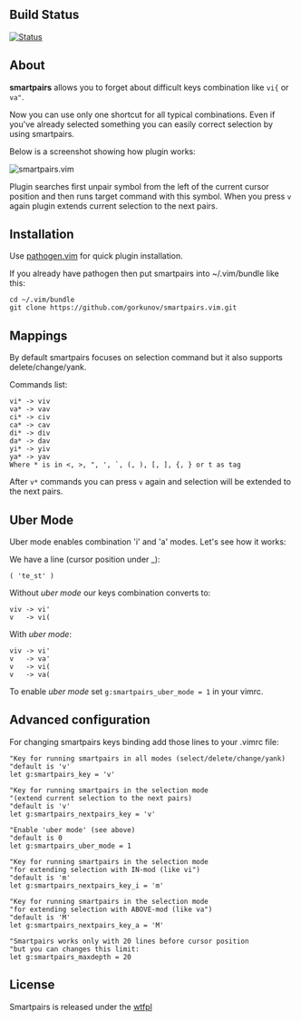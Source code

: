 Build Status
-----
[![Status](https://travis-ci.org/gorkunov/smartpairs.vim.svg?branch=master)](https://travis-ci.org/gorkunov/smartpairs.vim)

About
-----
**smartpairs** allows you to forget about difficult keys combination like ```vi{``` or ```va"```.

Now you can use only one shortcut for all typical combinations. Even if you've already 
selected something you can easily correct selection by using smartpairs. 

Below is a screenshot showing how plugin works:

![smartpairs.vim](https://github.com/gorkunov/smartpairs.vim/raw/master/_assets/smartpairs.vim.gif)

Plugin searches first unpair symbol from the left of the current cursor
position and then runs target command with this symbol. When you press 
```v``` again plugin extends current selection to the next pairs.

Installation
------------
Use [pathogen.vim](https://github.com/tpope/vim-pathogen) for quick plugin installation. 

If you already have pathogen then put smartpairs into ~/.vim/bundle like this:

    cd ~/.vim/bundle
    git clone https://github.com/gorkunov/smartpairs.vim.git

Mappings
------------------
By default smartpairs focuses on selection command but it also supports delete/change/yank.

Commands list:

    vi* -> viv
    va* -> vav
    ci* -> civ
    ca* -> cav
    di* -> div
    da* -> dav
    yi* -> yiv
    ya* -> yav
    Where * is in <, >, ", ', `, (, ), [, ], {, } or t as tag
    
After ```v*``` commands you can press ```v``` again and selection will be extended to 
the next pairs.

Uber Mode
---------
Uber mode enables combination 'i' and 'a' modes. Let's see how it works:

We have a line (cursor position under _):

    ( 'te_st' )

Without *uber mode* our keys combination converts to:
    
    viv -> vi'
    v   -> vi(

With *uber mode*:
    
    viv -> vi'
    v   -> va'
    v   -> vi(
    v   -> va(

To enable *uber mode* set ```g:smartpairs_uber_mode = 1``` in your vimrc.

Advanced configuration
----------------------
For changing smartpairs keys binding add those lines to your .vimrc file:

```viml
"Key for running smartpairs in all modes (select/delete/change/yank)
"default is 'v'
let g:smartpairs_key = 'v'

"Key for running smartpairs in the selection mode 
"(extend current selection to the next pairs)
"default is 'v'
let g:smartpairs_nextpairs_key = 'v'

"Enable 'uber mode' (see above)
"default is 0
let g:smartpairs_uber_mode = 1

"Key for running smartpairs in the selection mode
"for extending selection with IN-mod (like vi")
"default is 'm'
let g:smartpairs_nextpairs_key_i = 'm'

"Key for running smartpairs in the selection mode 
"for extending selection with ABOVE-mod (like va")
"default is 'M'
let g:smartpairs_nextpairs_key_a = 'M'

"Smartpairs works only with 20 lines before cursor position
"but you can changes this limit:
let g:smartpairs_maxdepth = 20
```


License
-------
Smartpairs is released under the [wtfpl](http://sam.zoy.org/wtfpl/COPYING)
